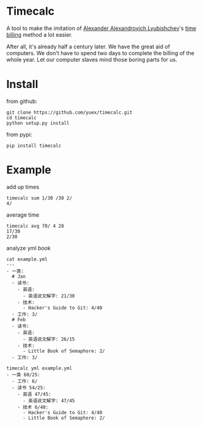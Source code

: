 # Timecalc

A tool to make the imitation of [Alexander Alexandrovich
Lyubishchev](https://zh.wikipedia.org/wiki/%E4%BA%9A%E5%8E%86%E5%B1%B1%E5%A4%A7%C2%B7%E4%BA%9A%E5%8E%86%E5%B1%B1%E5%BE%B7%E7%BD%97%E7%BB%B4%E5%A5%87%C2%B7%E6%9F%B3%E6%AF%94%E6%AD%87%E5%A4%AB)'s
[time billing](https://book.douban.com/subject/1115353/) method a lot easier.

After all, it's already half a century later. We have the great aid of
computers. We don't have to spend two days to complete the billing of the whole
year. Let our computer slaves mind those boring parts for us.

# Install

from github:

    git clone https://github.com/yuex/timecalc.git
    cd timecalc
    python setup.py install

from pypi:

    pip install timecalc


# Example

add up times

    timecalc sum 1/30 /30 2/
    4/

average time

    timecalc avg 70/ 4 28
    17/30
    2/30

analyze yml book

    cat example.yml
    ---
    - 一类:
      # Jan
      - 读书:
        - 英语:
          - 英语说文解字: 21/30
        - 技术:
          - Hacker's Guide to Git: 4/40
      - 工作: 3/
      # Feb
      - 读书:
        - 英语:
          - 英语说文解字: 26/15
        - 技术:
          - Little Book of Semaphore: 2/
      - 工作: 3/

    timecalc yml example.yml
    - 一类 60/25:
      - 工作: 6/
      - 读书 54/25:
        - 英语 47/45:
          - 英语说文解字: 47/45
        - 技术 6/40:
          - Hacker's Guide to Git: 4/40
          - Little Book of Semaphore: 2/
